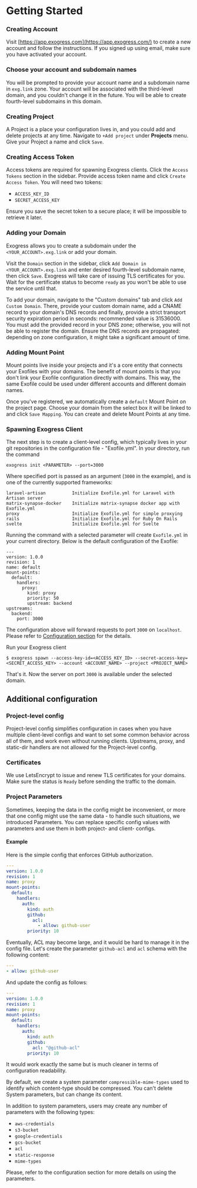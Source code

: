 # Getting Started

### Creating Account

Visit [https://app.exogress.com](https://app.exogress.com/) to create a new account and follow the instructions. If you signed up using email, make sure you have activated your account.

### Choose your account and subdomain names

You will be prompted to provide your account name and a subdomain name in `exg.link` zone. Your account will be associated with the third-level domain, and you couldn't change it in the future. You will be able to create fourth-level subdomains in this domain.

### Creating Project

A Project is a place your configuration lives in, and you could add and delete projects at any time.
Navigate to `+Add project` under **Projects** menu. Give your Project a name and click `Save`.

### Creating Access Token

Access tokens are required for spawning Exogress clients.
Click the `Access Tokens` section in the sidebar. Provide access token name and click `Create Access Token`. You will need two tokens:

- `ACCESS_KEY_ID`
- `SECRET_ACCESS_KEY`

Ensure you save the secret token to a secure place; it will be impossible to retrieve it later.

### Adding your Domain

Exogress allows you to create a subdomain under the `<YOUR_ACCOUNT>.exg.link` or add your domain.

Visit the `Domain` section in the sidebar, click `Add Domain in <YOUR_ACCOUNT>.exg.link` and enter desired fourth-level subdomain name, then click `Save`. Exogress will take care of issuing TLS certificates for you. Wait for the certificate status to become `ready` as you won't be able to use the service until that.

To add your domain, navigate to the "Custom domains" tab and click `Add Custom Domain`. There, provide your custom domain name, add a CNAME record to your domain's DNS records and finally, provide a strict transport security expiration period in seconds: recommended value is 31536000. You must add the provided record in your DNS zone; otherwise, you will not be able to register the domain. Ensure the DNS records are propagated: depending on zone configuration, it might take a significant amount of time.

### Adding Mount Point

Mount points live inside your projects and it's a core entity that connects your Exofiles with your domains. The benefit of mount points is that you don't link your Exofile configuration directly with domains. This way, the same Exofile could be used under different accounts and different domain names.

Once you've registered, we automatically create a `default` Mount Point on the project page. Choose your domain from the select box it will be linked to and click `Save Mapping`.
You can create and delete Mount Points at any time.

### Spawning Exogress Client

The next step is to create a client-level config, which typically lives in your git repositories in the configuration file - "Exofile.yml".
In your directory, run the command

```
exogress init <PARAMETER> --port=3000
```

Where specified port is passed as an argument (`3000` in the example), and <PARAMETER> is one of the currently supported frameworks:

```
laravel-artisan          Initialize Exofile.yml for Laravel with Artisan server
matrix-synapse-docker    Initialize matrix-synapse docker app with Exofile.yml
proxy                    Initialize Exofile.yml for simple proxying
rails                    Initialize Exofile.yml for Ruby On Rails
svelte                   Initialize Exofile.yml for Svelte
```

Running the command with a selected parameter will create `Exofile.yml` in your current directory. Below is the default configuration of the Exofile:

```
---
version: 1.0.0
revision: 1
name: default
mount-points:
  default:
    handlers:
      proxy:
        kind: proxy
        priority: 50
        upstream: backend
upstreams:
  backend:
    port: 3000
```

The configuration above will forward requests to port `3000` on `localhost`. Please refer to [Configuration section](/exofile.md) for the details.

Run your Exogress client

```
$ exogress spawn --access-key-id=<ACCESS_KEY_ID> --secret-access-key=<SECRET_ACCESS_KEY> --account <ACCOUNT_NAME> --project <PROJECT_NAME>
```

That's it. Now the server on port `3000` is available under the selected domain.

## Additional configuration

### Project-level config

Project-level config simplifies configuration in cases when you have multiple client-level configs and want to set some common behavior across all of them, and work even without running clients. Upstreams, proxy, and static-dir handlers are not allowed for the Project-level config.

### Certificates

We use LetsEncrypt to issue and renew TLS certificates for your domains. Make sure the status is `Ready` before sending the traffic to the domain.

### Project Parameters

Sometimes, keeping the data in the config might be inconvenient, or more that one config might use the same data - to handle such situations, we introduced Parameters. You can replace specific config values with parameters and use them in both project- and client- configs.

#### Example

Here is the simple config that enforces GitHub authorization.
```yaml
---
version: 1.0.0
revision: 1
name: proxy
mount-points:
  default:
    handlers:
      auth:
        kind: auth
        github:
          acl:
            - allow: github-user
        priority: 10
```
Eventually, ACL may become large, and it would be hard to manage it in the config file. Let's create the parameter
`github-acl` and `acl` schema with the following content:

```yaml
---
- allow: github-user
```

And update the config as follows:
```yaml
---
version: 1.0.0
revision: 1
name: proxy
mount-points:
  default:
    handlers:
      auth:
        kind: auth
        github:
          acl: "@github-acl"
        priority: 10
```

It would work exactly the same but is much cleaner in terms of configuration readability.

By default, we create a system parameter `compressible-mime-types` used to identify which content-type should
be compressed. You can't delete System parameters, but can change its content.

In addition to system parameters, users may create any number of parameters with the following types:

- `aws-credentials`
- `s3-bucket`
- `google-credentials`
- `gcs-bucket`
- `acl`
- `static-response`
- `mime-types`

Please, refer to the configuration section for more details on using the parameters.
